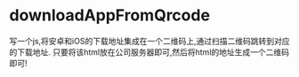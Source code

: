 # downloadAppFromQrcode
写一个js,将安卓和iOS的下载地址集成在一个二维码上,通过扫描二维码跳转到对应的下载地址.
只要将该html放在公司服务器即可,然后将html的地址生成一个二维码即可!
